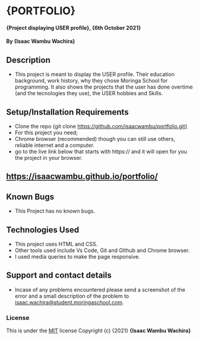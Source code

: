 # {PORTFOLIO}
#### {Project displaying USER profile}, {6th October 2021}
#### By **{Isaac Wambu Wachira}**
## Description
* This project is meant to display the USER profile. Their education background, work history, why they chose Moringa School for programming. It also shows the projects that the user has done overtime (and the tecnologies they use), the USER hobbies and Skills.
## Setup/Installation Requirements
* Clone the repo {git clone https://github.com/isaacwambu/portfolio.git}
* For this project you need;
* Chrome browser  (recommended) though you can still use others, reliable internet and a computer. 
* go to the live link below that starts with https:// and it will open for you the project in your browser.
## https://isaacwambu.github.io/portfolio/
## Known Bugs
* This Project has no known bugs.
## Technologies Used
* This project uses HTML and CSS.
* Other tools used include Vs Code, Git and GIthub and Chrome browser.
* I used media queries to make the page responsive.
## Support and contact details
* Incase of any problems encountered please send a screenshot of the error and a small description of the problem to isaac.wachira@student.moringaschool.com.
### License
This is under the [MIT](LICENSE) license
Copyright (c) {2021} **{Isaac Wambu Wachira}**
